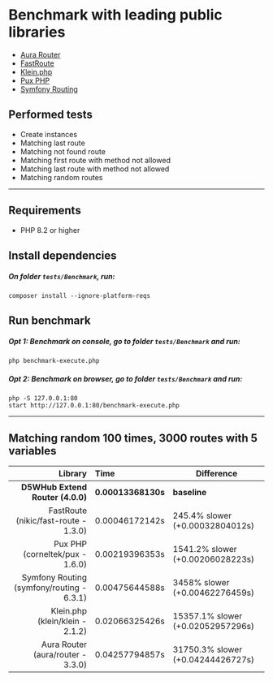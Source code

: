 # Benchmark with leading public libraries
- [Aura Router](https://github.com/auraphp/Aura.Router)
- [FastRoute](https://github.com/nikic/FastRoute)
- [Klein.php](https://github.com/klein/klein.php)
- [Pux PHP](https://github.com/c9s/Pux)
- [Symfony Routing](https://github.com/symfony/routing)

## Performed tests 
- Create instances
- Matching last route
- Matching not found route
- Matching first route with method not allowed
- Matching last route with method not allowed
- Matching random routes

---

## Requirements
- PHP 8.2 or higher

## Install dependencies

##### On folder `tests/Benchmark`, run:
```shell
composer install --ignore-platform-reqs
```

## Run benchmark

##### Opt 1: Benchmark on console, go to folder `tests/Benchmark` and run:
```shell
php benchmark-execute.php
```

##### Opt 2: Benchmark on browser, go to folder `tests/Benchmark` and run:
```shell
php -S 127.0.0.1:80
start http://127.0.0.1:80/benchmark-execute.php
```

---

## Matching random 100 times, 3000 routes with 5 variables
|                                   Library | Time               | Difference                        |
|------------------------------------------:|:-------------------|-----------------------------------|
|          **D5WHub Extend Router (4.0.0)** | **0.00013368130s** | **baseline**                      |
|      FastRoute (nikic/fast-route - 1.3.0) | 0.00046172142s     | 245.4% slower (+0.00032804012s)   |
|           Pux PHP (corneltek/pux - 1.6.0) | 0.00219396353s     | 1541.2% slower (+0.00206028223s)  |
| Symfony Routing (symfony/routing - 6.3.1) | 0.00475644588s     | 3458% slower (+0.00462276459s)    |
|           Klein.php (klein/klein - 2.1.2) | 0.02066325426s     | 15357.1% slower (+0.02052957296s) |
|         Aura Router (aura/router - 3.3.0) | 0.04257794857s     | 31750.3% slower (+0.04244426727s) |